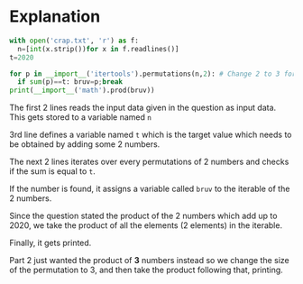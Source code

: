 # Explanation

```py
with open('crap.txt', 'r') as f:
  n=[int(x.strip())for x in f.readlines()]
t=2020

for p in __import__('itertools').permutations(n,2): # Change 2 to 3 for Part 2 :)
  if sum(p)==t: bruv=p;break
print(__import__('math').prod(bruv))
```

The first 2 lines reads the input data given in the question as input data.
This gets stored to a variable named `n`

3rd line defines a variable named `t` which is the target value which needs to be obtained by adding some 2 numbers.

The next 2 lines iterates over every permutations of 2 numbers and checks if the sum is equal to `t`.

If the number is found, it assigns a variable called `bruv` to the iterable of the 2 numbers.

Since the question stated the product of the 2 numbers which add up to 2020, we take the product of all the elements (2 elements) in the iterable.

Finally, it gets printed.

Part 2 just wanted the product of **3** numbers instead so we change the size of the permutation to 3, and then take the product following that, printing.
